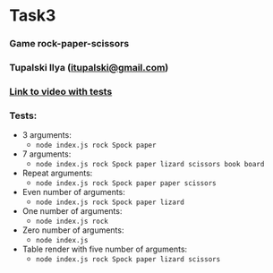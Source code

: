# Task3 # 
### Game rock-paper-scissors
### Tupalski Ilya (itupalski@gmail.com)

### [Link to video with tests](https://drive.google.com/file/d/1v_oeNbDjhdoQUUEE4bkwx9dByUkaEJ2x/view?usp=sharing)

### Tests: 
- 3 arguments: 
  - ```node index.js rock Spock paper```
- 7 arguments: 
  - ```node index.js rock Spock paper lizard scissors book board``` 
- Repeat arguments: 
  - ```node index.js rock Spock paper paper scissors```
- Even number of arguments: 
  - ```node index.js rock Spock paper lizard```
- One number of arguments: 
  - ```node index.js rock```
- Zero number of arguments: 
  - ```node index.js```
- Table render with five number of arguments: 
  - ```node index.js rock Spock paper lizard scissors```
